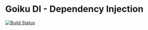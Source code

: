 # Goiku DI - Dependency Injection
[![Build Status](https://github.com/coditory/goiku-di/workflows/Build/badge.svg?branch=main)](https://github.com/coditory/goiku-di/actions?query=workflow%3ABuild+branch%3Amain)

